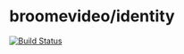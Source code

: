 # broomevideo/identity

[![Build Status](https://travis-ci.org/broomevideo/identity.svg?branch=master)](https://travis-ci.org/broomevideo/identity)

